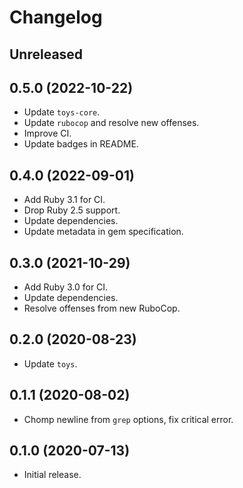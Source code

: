 # Changelog

## Unreleased

## 0.5.0 (2022-10-22)

*   Update `toys-core`.
*   Update `rubocop` and resolve new offenses.
*   Improve CI.
*   Update badges in README.

## 0.4.0 (2022-09-01)

*   Add Ruby 3.1 for CI.
*   Drop Ruby 2.5 support.
*   Update dependencies.
*   Update metadata in gem specification.

## 0.3.0 (2021-10-29)

*   Add Ruby 3.0 for CI.
*   Update dependencies.
*   Resolve offenses from new RuboCop.

## 0.2.0 (2020-08-23)

*   Update `toys`.

## 0.1.1 (2020-08-02)

*   Chomp newline from `grep` options, fix critical error.

## 0.1.0 (2020-07-13)

*   Initial release.
